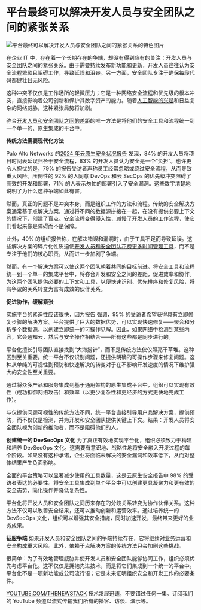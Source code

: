# 平台最终可以解决开发人员与安全团队之间的紧张关系

![平台最终可以解决开发人员与安全团队之间的紧张关系的特色图片](https://cdn.thenewstack.io/media/2024/06/7565bb82-platform-1024x572.png)

在企业 IT 中，存在着一个长期存在的争端，却没有得到应有的关注：开发人员与安全团队之间的紧张关系。由于需要持续发布新功能和更新，开发人员往往认为安全流程繁琐且阻碍工作，导致延误和沮丧。另一方面，安全团队专注于确保每段代码都健壮且无风险。

这种冲突不仅仅是工作场所的轻微压力；它是一种网络安全流程和优先级的根本冲突，直接影响着公司创新和保护其数字资产的能力。随着[人工智能的兴起](https://thenewstack.io/ai/)和日益复杂的网络威胁，这种紧张局势将加剧。

弥合[开发人员和安全团队之间的差距](https://thenewstack.io/address-the-communication-gap-between-dev-and-security-teams/)的唯一方法是将他们的安全工具和流程统一到一个单一的、原生集成的平台中。

**传统方法需要现代化方法**

Palo Alto Networks 的[2024 年云原生安全状况报告](https://www.paloaltonetworks.com/state-of-cloud-native-security) 发现，84% 的开发人员将项目时间表延误归咎于安全流程，83% 的开发人员认为安全是一个“负担”。也许更令人担忧的是，79% 的报告受访者声称员工经常忽略或绕过安全流程，从而导致重大风险。压倒性的 92% 的人同意 DevOps 和云 SecOps 的优先级冲突阻碍了高效的开发和部署，71% 的人表示匆忙的部署引入了安全漏洞。这些数字清楚地说明了为什么这种争端如此有害。

然而，真正的问题不是冲突本身，而是组织工作的方法和流程。传统的安全解决方案通常基于点解决方案，通过将不同的数据源拼接在一起，在没有提供必要上下文的情况下，创建了盲点。[安全流程变得侵入性，减慢了开发人员的工作流程](https://thenewstack.io/adding-security-to-the-developers-workflow/)，使它们看起来像是障碍而不是保障。

此外，40% 的组织报告称，在解决错误和漏洞时，由于工具不足而导致延误。这些解决方案的碎片化性质迫使[开发人员和安全团队花费更多时间管理工具](https://thenewstack.io/managing-software-development-team-dynamics-from-within/)，而不是专注于他们的核心职责，从而进一步加剧了争端。

然而，有一个解决方案可以使这两个团队朝着共同的目标前进。将安全工具和流程统一到一个单一的集成平台中，将弥合开发和安全之间的差距，促进效率和协作。为这两个团队提供必要的上下文和工具，以便快速识别、优先排序和修复风险，将有争议的关系转变为富有成效的伙伴关系。

**促进协作，缓解紧张**

实施平台的紧迫性应该很快，因为[报告](https://www.paloaltonetworks.com/state-of-cloud-native-security) 强调，95% 的受访者希望获得具有立即修复步骤的解决方案。平台提供了巨大的数据优势，可以实现快速修复——聚合和分析多个数据源，以创建立即统一的可操作见解。因此，如果网络中检测到某些内容，它会通知云，然后与安全操作相结合——所有这些都是同步进行的。

平台化擅长引导团队直接找到“大海捞针”，而不是传统方法仅仅照亮干草堆。这种区别至关重要。统一平台不仅识别问题，还提供明确的可操作步骤来修复问题。这种从单纯的可视性到预防和快速解决的转变对于在不影响开发速度的情况下维护强大的安全性至关重要。

通过将众多产品和服务集成到基于通用架构的原生集成平台中，组织可以实现有效性（成功抵御网络攻击）和效率（以更少复杂性和更经济的方式更快地完成工作）。

与仅提供问题可视性的传统方法不同，统一平台直接引导用户*到*解决方案，提供预防，而不仅仅是检测，并为开发和安全团队提供关键上下文。结果：开发人员将安全团队视为创新的推动者，而不是阻碍他们的人。

**创建统一的 DevSecOps 文化**
为了真正有效地实现平台化，组织必须致力于构建和培养 DevSecOps 文化。这需要有意识地、战略性地将安全融入开发过程的每个阶段。如果没有这种承诺，企业将面临未解决的安全漏洞和效率低下，从而对整体结果产生负面影响。

全面的平台策略可以显著减少使用的工具数量，这是云原生安全报告中 98% 的受访者表达的必要性。将安全工具集成到单个平台中可以创建更具凝聚力和更有效的安全态势，简化操作并降低复杂性。

平台化将开发人员和安全团队之间历来存在的分歧关系转变为协作伙伴关系。这种方法不仅可以改善安全结果，还可以推动创新和运营效率。通过培养统一的 DevSecOps 文化，组织可以增强其安全措施，同时加速开发，最终带来更好的业务成果。

**征服争端**
如果开发人员和安全团队之间的争端持续存在，它将继续对业务运营和安全构成重大风险。此外，依赖于点解决方案的传统方法只会加剧这些挑战。

很简单：为了有效地管理威胁并使开发人员和安全团队能够协同工作，组织必须优先考虑平台化。这不仅仅是拥抱先进技术，而是将它们集成到一个统一的平台中。平台化不是一项新功能或公司流行语；它是未来证明组织安全和开发工作的必要条件。

[YOUTUBE.COM/THENEWSTACK](https://youtube.com/thenewstack?sub_confirmation=1)
技术发展迅速，不要错过任何一集。订阅我们的 YouTube 频道以流式传输我们所有的播客、访谈、演示等。